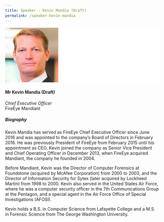 ```yaml
---
title: Speaker - Kevin Mandia (Draft)
permalink: /speaker-kevin-mandia
---
```

![Kevin Mandia](/images/speakers/Kevin-Mandia.jpg)

#### **Mr Kevin Mandia (Draft)**

*Chief Executive Officer*  
FireEye Mandiant

##### **Biography**

Kevin Mandia has served as FireEye Chief Executive Officer since June 2016 and was appointed to the company’s Board of Directors in February 2016. He was previously President of FireEye from February 2015 until his appointment as CEO. Kevin joined the company as Senior Vice President and Chief Operating Officer in December 2013, when FireEye acquired Mandiant, the company he founded in 2004.

Before Mandiant, Kevin was the Director of Computer Forensics at Foundstone (acquired by McAfee Corporation) from 2000 to 2003, and the Director of Information Security for Sytex (later acquired by Lockheed Martin) from 1998 to 2000. Kevin also served in the United States Air Force, where he was a computer security officer in the 7th Communications Group at the Pentagon, and a special agent in the Air Force Office of Special Investigations (AFOSI). 

Kevin holds a B.S. in Computer Science from Lafayette College and a M.S. in Forensic Science from The George Washington University.